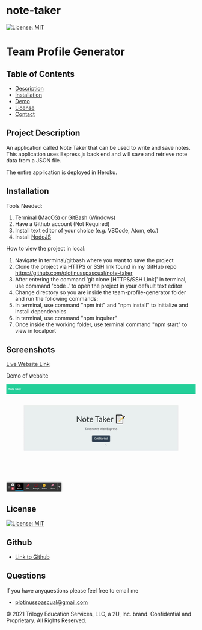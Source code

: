 # note-taker
[![License: MIT](https://img.shields.io/badge/License-MIT-yellow.svg)](https://opensource.org/licenses/MIT)

# Team Profile Generator

## Table of Contents
- [Description](#project-description)
- [Installation](#installation)
- [Demo](#screenshots)
- [License](#license)
- [Contact](#github)

## Project Description

An application called Note Taker that can be used to write and save notes. This application uses Express.js back end and will save and retrieve note data from a JSON file. 

The entire application is deployed in Heroku.

## Installation
Tools Needed:

1. Terminal (MacOS) or
   [GitBash](https://gitforwindows.org/) (Windows)
2. Have a Github account (Not Required)
3. Install text editor of your choice (e.g. VSCode, Atom, etc.)
4. Install [NodeJS](https://nodejs.org/en/)

How to view the project in local:

1. Navigate in terminal/gitbash where you want to save the project
2. Clone the project via HTTPS or SSH link found in my GitHub repo 
    https://github.com/plotinusspascual/note-taker
3. After entering the command 'git clone [HTTPS/SSH Link]' in terminal, use command 'code .' to open the project in your default text editor
4. Change directory so you are inside the team-profile-generator folder and run the following commands: 
5. In terminal, use command "npm init" and "npm install" to initialize and install dependencies
6. In terminal, use command "npm inquirer"
7. Once inside the working folder, use terminal command "npm start" to view in localport

## Screenshots
[Live Website Link](https://take-notes-better.herokuapp.com/)

 Demo of website

![alt_text](/Assets/demo.gif)

## License
[![License: MIT](https://img.shields.io/badge/License-MIT-yellow.svg)](https://opensource.org/licenses/MIT)
## Github
- [Link to Github](https://www.github.com/plotinusspascual)
## Questions
If you have anyquestions please feel free to email me
- [plotinusspascual@gmail.com](plotinusspascual@gmail.com)

© 2021 Trilogy Education Services, LLC, a 2U, Inc. brand. Confidential and Proprietary. All Rights Reserved.